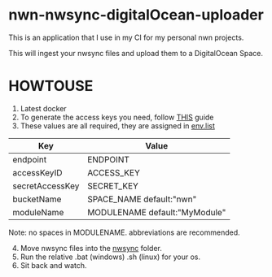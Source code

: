 # nwn-nwsync-digitalOcean-uploader

This is an application that I use in my CI for my personal nwn projects.

This will ingest your nwsync files and upload them to a DigitalOcean Space.


# HOWTOUSE
1. Latest docker
2. To generate the access keys you need, follow [THIS](https://www.digitalocean.com/community/tutorials/how-to-create-a-digitalocean-space-and-api-key) guide
3. These values are all required, they are assigned in [env.list](https://github.com/urothis/nwn-nwsync-digitalOcean-uploader/env.list)

Key | Value
------------ | -------------
endpoint | ENDPOINT
accessKeyID | ACCESS_KEY
secretAccessKey | SECRET_KEY
bucketName | SPACE_NAME default:"nwn"
moduleName | MODULENAME default:"MyModule"   

Note: no spaces in MODULENAME. abbreviations are recommended.

4. Move nwsync files into the [nwsync](https://github.com/urothis/nwn-nwsync-digitalOcean-uploader/tree/master/nwsync) folder.
5. Run the relative .bat (windows) .sh (linux) for your os. 
6. Sit back and watch.
